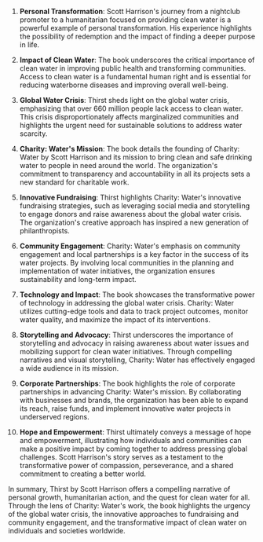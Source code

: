 1. **Personal Transformation**: Scott Harrison's journey from a nightclub promoter to a humanitarian focused on providing clean water is a powerful example of personal transformation. His experience highlights the possibility of redemption and the impact of finding a deeper purpose in life.

2. **Impact of Clean Water**: The book underscores the critical importance of clean water in improving public health and transforming communities. Access to clean water is a fundamental human right and is essential for reducing waterborne diseases and improving overall well-being.

3. **Global Water Crisis**: Thirst sheds light on the global water crisis, emphasizing that over 660 million people lack access to clean water. This crisis disproportionately affects marginalized communities and highlights the urgent need for sustainable solutions to address water scarcity.

4. **Charity: Water's Mission**: The book details the founding of Charity: Water by Scott Harrison and its mission to bring clean and safe drinking water to people in need around the world. The organization's commitment to transparency and accountability in all its projects sets a new standard for charitable work.

5. **Innovative Fundraising**: Thirst highlights Charity: Water's innovative fundraising strategies, such as leveraging social media and storytelling to engage donors and raise awareness about the global water crisis. The organization's creative approach has inspired a new generation of philanthropists.

6. **Community Engagement**: Charity: Water's emphasis on community engagement and local partnerships is a key factor in the success of its water projects. By involving local communities in the planning and implementation of water initiatives, the organization ensures sustainability and long-term impact.

7. **Technology and Impact**: The book showcases the transformative power of technology in addressing the global water crisis. Charity: Water utilizes cutting-edge tools and data to track project outcomes, monitor water quality, and maximize the impact of its interventions.

8. **Storytelling and Advocacy**: Thirst underscores the importance of storytelling and advocacy in raising awareness about water issues and mobilizing support for clean water initiatives. Through compelling narratives and visual storytelling, Charity: Water has effectively engaged a wide audience in its mission.

9. **Corporate Partnerships**: The book highlights the role of corporate partnerships in advancing Charity: Water's mission. By collaborating with businesses and brands, the organization has been able to expand its reach, raise funds, and implement innovative water projects in underserved regions.

10. **Hope and Empowerment**: Thirst ultimately conveys a message of hope and empowerment, illustrating how individuals and communities can make a positive impact by coming together to address pressing global challenges. Scott Harrison's story serves as a testament to the transformative power of compassion, perseverance, and a shared commitment to creating a better world.

In summary, Thirst by Scott Harrison offers a compelling narrative of personal growth, humanitarian action, and the quest for clean water for all. Through the lens of Charity: Water's work, the book highlights the urgency of the global water crisis, the innovative approaches to fundraising and community engagement, and the transformative impact of clean water on individuals and societies worldwide.